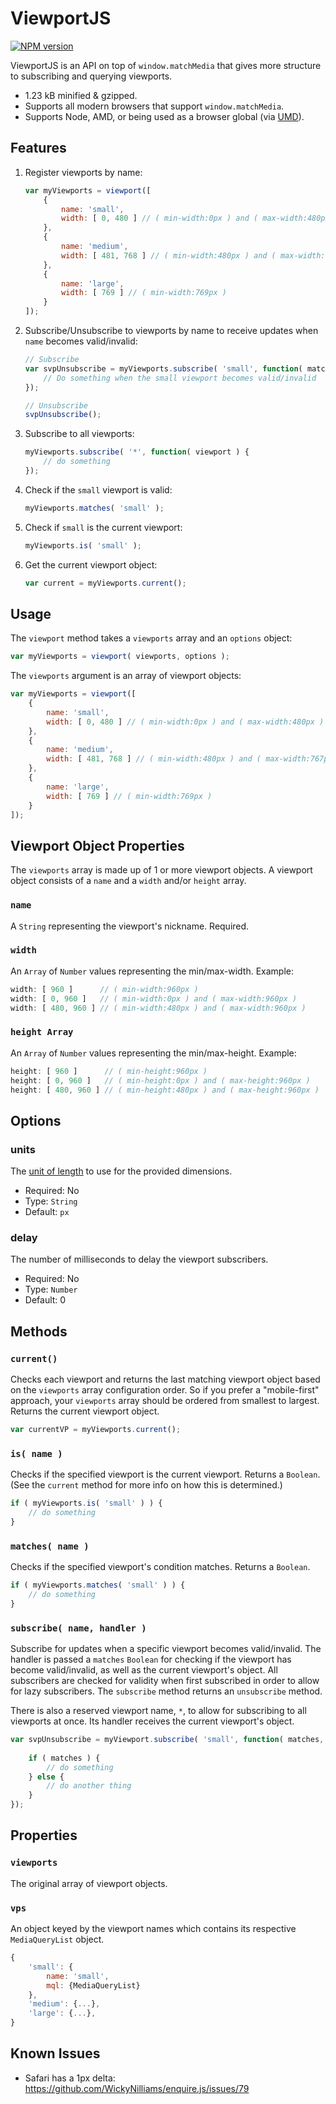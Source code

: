 # ViewportJS #

[![NPM version](https://badge.fury.io/js/viewportjs.svg)](https://www.npmjs.com/package/viewportjs)

ViewportJS is an API on top of `window.matchMedia` that gives more structure to subscribing and querying viewports.

- 1.23 kB minified & gzipped.
- Supports all modern browsers that support `window.matchMedia`.
- Supports Node, AMD, or being used as a browser global (via [UMD](https://github.com/umdjs/umd)).



## Features ##

1. Register viewports by name:

    ```js
    var myViewports = viewport([
        {
            name: 'small',
            width: [ 0, 480 ] // ( min-width:0px ) and ( max-width:480px )
        },
        {
            name: 'medium',
            width: [ 481, 768 ] // ( min-width:480px ) and ( max-width:767px )
        },
        {
            name: 'large',
            width: [ 769 ] // ( min-width:769px )
        }
    ]);
    ```

2. Subscribe/Unsubscribe to viewports by name to receive updates when `name` becomes valid/invalid:

    ```js
    // Subscribe
    var svpUnsubscribe = myViewports.subscribe( 'small', function( matches, viewportObj ) {
        // Do something when the small viewport becomes valid/invalid
    });
    
    // Unsubscribe
    svpUnsubscribe();
    ```

3. Subscribe to all viewports:

    ```js
    myViewports.subscribe( '*', function( viewport ) {
        // do something
    });
    ```

4. Check if the `small` viewport is valid:

    ```js
    myViewports.matches( 'small' );
    ```

5. Check if `small` is the current viewport:

    ```js
    myViewports.is( 'small' );
    ```

6. Get the current viewport object:

    ```js
    var current = myViewports.current();
    ```



## Usage ##

The `viewport` method takes a `viewports` array and an `options` object:

```js
var myViewports = viewport( viewports, options );
```

The `viewports` argument is an array of viewport objects:

```js
var myViewports = viewport([
    {
        name: 'small',
        width: [ 0, 480 ] // ( min-width:0px ) and ( max-width:480px )
    },
    {
        name: 'medium',
        width: [ 481, 768 ] // ( min-width:480px ) and ( max-width:767px )
    },
    {
        name: 'large',
        width: [ 769 ] // ( min-width:769px )
    }
]);
```



## Viewport Object Properties ##

The `viewports` array is made up of 1 or more viewport objects. A viewport object consists of a `name` and a `width` and/or `height` array.


### `name` ###

A `String` representing the viewport's nickname. Required.
    

### `width` ###

An `Array` of `Number` values representing the min/max-width. Example:

```js  
width: [ 960 ]      // ( min-width:960px )
width: [ 0, 960 ]   // ( min-width:0px ) and ( max-width:960px )
width: [ 480, 960 ] // ( min-width:480px ) and ( max-width:960px )
```

### `height Array` ###

An `Array` of `Number` values representing the min/max-height. Example:

```js
height: [ 960 ]      // ( min-height:960px )
height: [ 0, 960 ]   // ( min-height:0px ) and ( max-height:960px )
height: [ 480, 960 ] // ( min-height:480px ) and ( max-height:960px )
```



## Options ##

### units ###

The [unit of length](https://developer.mozilla.org/en-US/docs/Web/CSS/length) to use for the provided dimensions.

  - Required: No
  - Type: `String`
  - Default: `px`


### delay ###

The number of milliseconds to delay the viewport subscribers.

  - Required: No
  - Type: `Number`
  - Default: 0




## Methods ##


### `current()` ###

Checks each viewport and returns the last matching viewport object based on the `viewports` array configuration order. So if you prefer a "mobile-first" approach, your `viewports` array should be ordered from smallest to largest. Returns the current viewport object.

```js
var currentVP = myViewports.current();
```

### `is( name )` ###

Checks if the specified viewport is the current viewport. Returns a `Boolean`. (See the `current` method for more info on how this is determined.)

```js
if ( myViewports.is( 'small' ) ) {
    // do something
}
```

### `matches( name )` ###

Checks if the specified viewport's condition matches. Returns a `Boolean`.

```js
if ( myViewports.matches( 'small' ) ) {
    // do something
}
```

### `subscribe( name, handler )` ###

Subscribe for updates when a specific viewport becomes valid/invalid. The handler is passed a `matches` `Boolean` for checking if the viewport has become valid/invalid, as well as the current viewport's object. All subscribers are checked for validity when first subscribed in order to allow for lazy subscribers. The `subscribe` method returns an `unsubscribe` method.

There is also a reserved viewport name, `*`, to allow for subscribing to all viewports at once. Its handler receives the current viewport's object.

```js
var svpUnsubscribe = myViewport.subscribe( 'small', function( matches, viewport ) {
    
    if ( matches ) {
        // do something
    } else {
        // do another thing
    }
});
```



## Properties ##


### `viewports` ###

The original array of viewport objects.


### `vps` ###

An object keyed by the viewport names which contains its respective `MediaQueryList` object.

```js
{
    'small': {
        name: 'small',
        mql: {MediaQueryList}
    },
    'medium': {...},
    'large': {...},
}
```



## Known Issues ##

  - Safari has a 1px delta: https://github.com/WickyNilliams/enquire.js/issues/79


